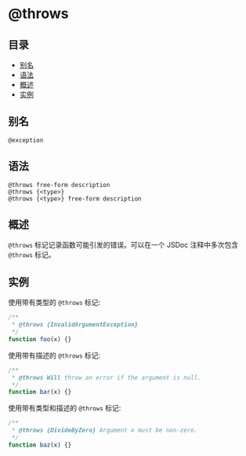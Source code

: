 # @throws

## 目录

- [别名](#别名)
- [语法](#语法)
- [概述](#概述)
- [实例](#实例)

## 别名

```
@exception
```

## 语法

```
@throws free-form description
@throws {<type>}
@throws {<type>} free-form description
```

## 概述

`@throws` 标记记录函数可能引发的错误。可以在一个 JSDoc 注释中多次包含 `@throws` 标记。

## 实例

使用带有类型的 `@throws` 标记:

```js
/**
 * @throws {InvalidArgumentException}
 */
function foo(x) {}
```

使用带有描述的 `@throws` 标记:

```js
/**
 * @throws Will throw an error if the argument is null.
 */
function bar(x) {}
```

使用带有类型和描述的 `@throws` 标记:

```js
/**
 * @throws {DivideByZero} Argument x must be non-zero.
 */
function baz(x) {}
```

